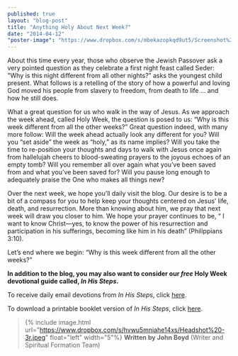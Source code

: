 ```yaml
---
published: true
layout: "blog-post"
title: "Anything Holy About Next Week?"
date: "2014-04-12"
"poster-image": "https://www.dropbox.com/s/mbekazopkqd9ut5/Screenshot%202014-04-10%2011.11.16.png"
---
```


About this time every year, those who observe the Jewish Passover ask a very pointed question as they celebrate a first night feast called Seder: "Why is this night different from all other nights?” asks the youngest child present.  What follows is a retelling of the story of how a powerful and loving God moved his people from slavery to freedom, from death to life … and how he still does.

What a great question for us who walk in the way of Jesus.  As we approach the week ahead, called Holy Week, the question is posed to us: “Why is this week different from all the other weeks?”  Great question indeed, with many more follow:  Will the week ahead actually look any different for you?  Will you “set aside” the week as “holy,” as its name implies?  Will you take the time to re-position your thoughts and days to walk with Jesus once again from hallelujah cheers to blood-sweating prayers to the joyous echoes of an empty tomb?   Will you remember all over again what you’ve been saved from and what you’ve been saved for?  Will you pause long enough to adequately praise the One who makes all things new?

Over the next week, we hope you’ll daily visit the blog.  Our desire is to be a bit of a compass for you to help keep your thoughts centered on Jesus’ life, death, and resurrection.  More than knowing about him, we pray that next week will draw you closer to him.  We hope your prayer continues to be, “ I want to know Christ—yes, to know the power of his resurrection and participation in his sufferings, becoming like him in his death” (Philippians 3:10).

Let’s end where we begin: “Why is this week different from all the other weeks?”  

**In addition to the blog, you may also want to consider our *free* Holy Week devotional guide called, *In His Steps*.**  

To receive daily email devotions from *In His Steps*, click <a href="https://interland3.donorperfect.net/weblink/weblink.aspx?name=kbm&id=39" target="_blank">here</a>.

To download a printable booklet version of *In His Steps*, click <a href="http://www.kbm.org/fuel/holy-week-guide/" target="_blank">here</a>.

>{% include image.html url="https://www.dropbox.com/s/hvwu5mniahe14xs/Headshot%20-3r.jpeg" float="left" width="5"%} **Written by John Boyd**  (Writer and Spiritual Formation Team)